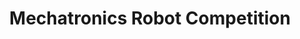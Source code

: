 ---
layout: project
title: Mechatronics Robot Competition 
description: Just a spaceship that I designed
technologies: [SolidWorks, Machining]
image: /assets/images/spaceship-design.jpg
---